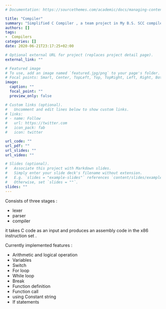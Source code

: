```yaml
---
# Documentation: https://sourcethemes.com/academic/docs/managing-content/

title: "Compiler"
summary: "Simplified C Compiler , a team project in My B.S. SCC compiles C code into Assembly."
authors: []
tags:
-  Compilers
categories: []
date: 2020-06-21T23:17:25+02:00

# Optional external URL for project (replaces project detail page).
external_link: ""

# Featured image
# To use, add an image named `featured.jpg/png` to your page's folder.
# Focal points: Smart, Center, TopLeft, Top, TopRight, Left, Right, BottomLeft, Bottom, BottomRight.
image:
  caption: ""
  focal_point: ""
  preview_only: false

# Custom links (optional).
#   Uncomment and edit lines below to show custom links.
# links:
# - name: Follow
#   url: https://twitter.com
#   icon_pack: fab
#   icon: twitter

url_code: ""
url_pdf: ""
url_slides: ""
url_video: ""

# Slides (optional).
#   Associate this project with Markdown slides.
#   Simply enter your slide deck's filename without extension.
#   E.g. `slides = "example-slides"` references `content/slides/example-slides.md`.
#   Otherwise, set `slides = ""`.
slides: ""
---
```

Consists of three stages :
  * lexer
  * parser
  * compiler

it takes C code as an input and produces an assembly code in the x86 instruction set .

Currently implemented features :

  * Arithmetic and logical operation
  * Variables
  * Switch
  * For loop
  * While loop
  * Break
  * Function definition
  * Function call
  * using Constant string
  * If statements

